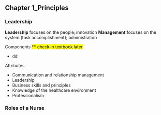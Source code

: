 ## Chapter 1_Principles
### Leadership
**Leadership** focuses on the people; innovation
**Management** focuses on the system (task accomplishment); administration

Components <mark class="hltr-yellow">** check in textbook later</mark>
- dd

Attributes
- Communication and relationship management
- Leadership
- Business skills and principles
- Knowledge of the healthcare environment
- Professionalism

### Roles of a Nurse
